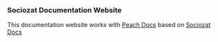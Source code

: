 ### Sociozat Documentation Website

This documentation website works with [Peach Docs](https://peachdocs.org/) based on [Sociozat Docs](https://github.com/sociozat/docs)

